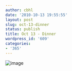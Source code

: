 ```yaml
---
author: cbhl
date: '2010-10-13 19:55:55'
layout: post
slug: oct-13-dinner
status: publish
title: Oct 13 - Dinner
wordpress_id: '609'
categories:
- '365'
---
```


![image](http://blog.azuresky.ca/blog/wp-content/uploads/2010/10/wpid-IMG_20101013_195041.jpg)
